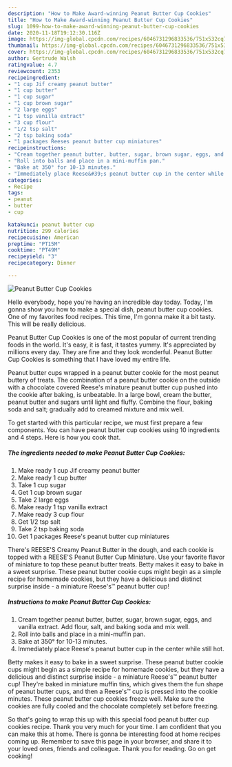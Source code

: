 ```yaml
---
description: "How to Make Award-winning Peanut Butter Cup Cookies"
title: "How to Make Award-winning Peanut Butter Cup Cookies"
slug: 1099-how-to-make-award-winning-peanut-butter-cup-cookies
date: 2020-11-18T19:12:30.116Z
image: https://img-global.cpcdn.com/recipes/6046731296833536/751x532cq70/peanut-butter-cup-cookies-recipe-main-photo.jpg
thumbnail: https://img-global.cpcdn.com/recipes/6046731296833536/751x532cq70/peanut-butter-cup-cookies-recipe-main-photo.jpg
cover: https://img-global.cpcdn.com/recipes/6046731296833536/751x532cq70/peanut-butter-cup-cookies-recipe-main-photo.jpg
author: Gertrude Walsh
ratingvalue: 4.7
reviewcount: 2353
recipeingredient:
- "1 cup Jif creamy peanut butter"
- "1 cup butter"
- "1 cup sugar"
- "1 cup brown sugar"
- "2 large eggs"
- "1 tsp vanilla extract"
- "3 cup flour"
- "1/2 tsp salt"
- "2 tsp baking soda"
- "1 packages Reeses peanut butter cup miniatures"
recipeinstructions:
- "Cream together peanut butter, butter, sugar, brown sugar, eggs, and vanilla extract. Add flour, salt, and baking soda and mix well."
- "Roll into balls and place in a mini-muffin pan."
- "Bake at 350° for 10-13 minutes."
- "Immediately place Reese&#39;s peanut butter cup in the center while still hot."
categories:
- Recipe
tags:
- peanut
- butter
- cup

katakunci: peanut butter cup 
nutrition: 299 calories
recipecuisine: American
preptime: "PT15M"
cooktime: "PT49M"
recipeyield: "3"
recipecategory: Dinner

---
```



![Peanut Butter Cup Cookies](https://img-global.cpcdn.com/recipes/6046731296833536/751x532cq70/peanut-butter-cup-cookies-recipe-main-photo.jpg)

Hello everybody, hope you're having an incredible day today. Today, I'm gonna show you how to make a special dish, peanut butter cup cookies. One of my favorites food recipes. This time, I'm gonna make it a bit tasty. This will be really delicious.

Peanut Butter Cup Cookies is one of the most popular of current trending foods in the world. It's easy, it is fast, it tastes yummy. It's appreciated by millions every day. They are fine and they look wonderful. Peanut Butter Cup Cookies is something that I have loved my entire life.

Peanut butter cups wrapped in a peanut butter cookie for the most peanut buttery of treats. The combination of a peanut butter cookie on the outside with a chocolate covered Reese&#39;s minature peanut butter cup pushed into the cookie after baking, is unbeatable. In a large bowl, cream the butter, peanut butter and sugars until light and fluffy. Combine the flour, baking soda and salt; gradually add to creamed mixture and mix well.


To get started with this particular recipe, we must first prepare a few components. You can have peanut butter cup cookies using 10 ingredients and 4 steps. Here is how you cook that.

<!--inarticleads1-->

##### The ingredients needed to make Peanut Butter Cup Cookies:

1. Make ready 1 cup Jif creamy peanut butter
1. Make ready 1 cup butter
1. Take 1 cup sugar
1. Get 1 cup brown sugar
1. Take 2 large eggs
1. Make ready 1 tsp vanilla extract
1. Make ready 3 cup flour
1. Get 1/2 tsp salt
1. Take 2 tsp baking soda
1. Get 1 packages Reese&#39;s peanut butter cup miniatures


There&#39;s REESE&#39;S Creamy Peanut Butter in the dough, and each cookie is topped with a REESE&#39;S Peanut Butter Cup Miniature. Use your favorite flavor of miniature to top these peanut butter treats. Betty makes it easy to bake in a sweet surprise. These peanut butter cookie cups might begin as a simple recipe for homemade cookies, but they have a delicious and distinct surprise inside - a miniature Reese&#39;s™ peanut butter cup! 

<!--inarticleads2-->

##### Instructions to make Peanut Butter Cup Cookies:

1. Cream together peanut butter, butter, sugar, brown sugar, eggs, and vanilla extract. Add flour, salt, and baking soda and mix well.
1. Roll into balls and place in a mini-muffin pan.
1. Bake at 350° for 10-13 minutes.
1. Immediately place Reese&#39;s peanut butter cup in the center while still hot.


Betty makes it easy to bake in a sweet surprise. These peanut butter cookie cups might begin as a simple recipe for homemade cookies, but they have a delicious and distinct surprise inside - a miniature Reese&#39;s™ peanut butter cup! They&#39;re baked in miniature muffin tins, which gives them the fun shape of peanut butter cups, and then a Reese&#39;s™ cup is pressed into the cookie minutes. These peanut butter cup cookies freeze well. Make sure the cookies are fully cooled and the chocolate completely set before freezing. 

So that's going to wrap this up with this special food peanut butter cup cookies recipe. Thank you very much for your time. I am confident that you can make this at home. There is gonna be interesting food at home recipes coming up. Remember to save this page in your browser, and share it to your loved ones, friends and colleague. Thank you for reading. Go on get cooking!
